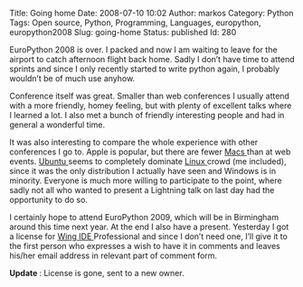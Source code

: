 Title: Going home
Date: 2008-07-10 10:02
Author: markos
Category: Python
Tags: Open source, Python, Programming, Languages, europython, europython2008
Slug: going-home
Status: published
Id: 280

<div>
 <p>
  EuroPython 2008 is over. I packed and now I am waiting to leave for the airport to catch afternoon flight back home. Sadly I don’t have time to attend sprints and since I only recently started to write python again, I probably wouldn’t be of much use anyhow.
 </p>
 <p>
  Conference itself was great. Smaller than web conferences I usually attend with a more friendly, homey feeling, but with plenty of excellent talks where I learned a lot. I also met a bunch of friendly interesting people and had in general a wonderful time.
 </p>
 <p>
  It was also interesting to compare the whole experience with other conferences I go to. Apple is popular, but there are fewer
  <a class="zem_slink" href="http://en.wikipedia.org/wiki/Macintosh" rel="wikipedia" title="Macintosh">
   Macs
  </a>
  than at web events.
  <a class="zem_slink" href="http://www.ubuntu.com/" rel="homepage" title="Ubuntu (operating system)">
   Ubuntu
  </a>
  seems to completely dominate
  <a class="zem_slink" href="http://en.wikipedia.org/wiki/Linux" rel="wikipedia" title="Linux">
   Linux
  </a>
  crowd (me included), since it was the only distribution I actually have seen and Windows is in minority. Everyone is much more willing to participate to the point, where sadly not all who wanted to present a Lightning talk on last day had the opportunity to do so.
 </p>
 <p>
  I certainly hope to attend EuroPython 2009, which will be in Birmingham around this time next year. At the end I also have a present. Yesterday I got a license for
  <a class="zem_slink" href="http://www.wingware.com" rel="homepage" title="Wing IDE">
   Wing IDE
  </a>
  Professional and since I don’t need one, I’ll give it to the first person who expresses a wish to have it in comments and leaves his/her email address in relevant part of comment form.
 </p>
 <p>
  <strong>
   Update
  </strong>
  : License is gone, sent to a new owner.
 </p>
</div>
